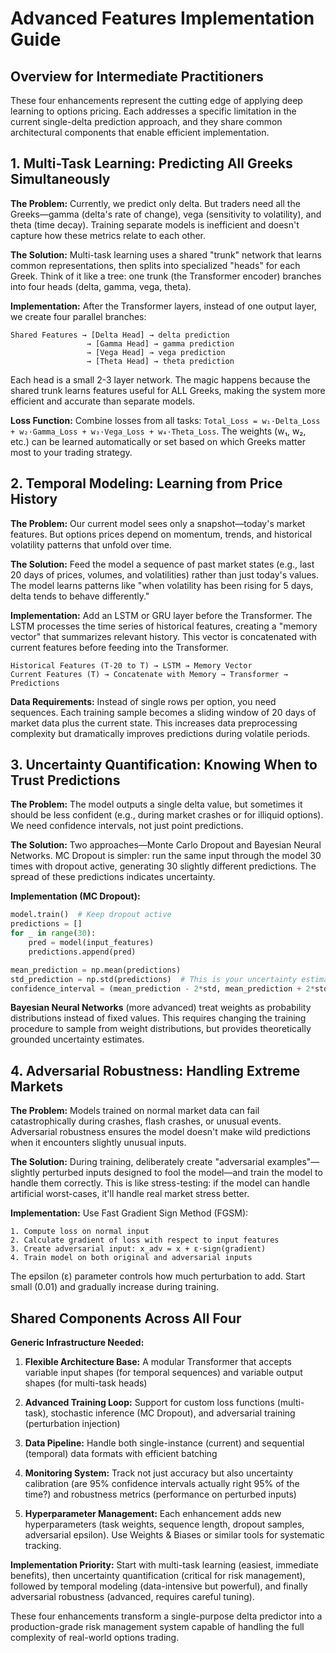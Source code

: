# Advanced Features Implementation Guide

## Overview for Intermediate Practitioners

These four enhancements represent the cutting edge of applying deep learning to options pricing. Each addresses a specific limitation in the current single-delta prediction approach, and they share common architectural components that enable efficient implementation.

## 1. Multi-Task Learning: Predicting All Greeks Simultaneously

**The Problem:** Currently, we predict only delta. But traders need all the Greeks—gamma (delta's rate of change), vega (sensitivity to volatility), and theta (time decay). Training separate models is inefficient and doesn't capture how these metrics relate to each other.

**The Solution:** Multi-task learning uses a shared "trunk" network that learns common representations, then splits into specialized "heads" for each Greek. Think of it like a tree: one trunk (the Transformer encoder) branches into four heads (delta, gamma, vega, theta).

**Implementation:** After the Transformer layers, instead of one output layer, we create four parallel branches:
```
Shared Features → [Delta Head] → delta prediction
                 → [Gamma Head] → gamma prediction  
                 → [Vega Head] → vega prediction
                 → [Theta Head] → theta prediction
```

Each head is a small 2-3 layer network. The magic happens because the shared trunk learns features useful for ALL Greeks, making the system more efficient and accurate than separate models.

**Loss Function:** Combine losses from all tasks: `Total_Loss = w₁·Delta_Loss + w₂·Gamma_Loss + w₃·Vega_Loss + w₄·Theta_Loss`. The weights (w₁, w₂, etc.) can be learned automatically or set based on which Greeks matter most to your trading strategy.

## 2. Temporal Modeling: Learning from Price History

**The Problem:** Our current model sees only a snapshot—today's market features. But options prices depend on momentum, trends, and historical volatility patterns that unfold over time.

**The Solution:** Feed the model a sequence of past market states (e.g., last 20 days of prices, volumes, and volatilities) rather than just today's values. The model learns patterns like "when volatility has been rising for 5 days, delta tends to behave differently."

**Implementation:** Add an LSTM or GRU layer before the Transformer. The LSTM processes the time series of historical features, creating a "memory vector" that summarizes relevant history. This vector is concatenated with current features before feeding into the Transformer.

```
Historical Features (T-20 to T) → LSTM → Memory Vector
Current Features (T) → Concatenate with Memory → Transformer → Predictions
```

**Data Requirements:** Instead of single rows per option, you need sequences. Each training sample becomes a sliding window of 20 days of market data plus the current state. This increases data preprocessing complexity but dramatically improves predictions during volatile periods.

## 3. Uncertainty Quantification: Knowing When to Trust Predictions

**The Problem:** The model outputs a single delta value, but sometimes it should be less confident (e.g., during market crashes or for illiquid options). We need confidence intervals, not just point predictions.

**The Solution:** Two approaches—Monte Carlo Dropout and Bayesian Neural Networks. MC Dropout is simpler: run the same input through the model 30 times with dropout active, generating 30 slightly different predictions. The spread of these predictions indicates uncertainty.

**Implementation (MC Dropout):**
```python
model.train()  # Keep dropout active
predictions = []
for _ in range(30):
    pred = model(input_features)
    predictions.append(pred)

mean_prediction = np.mean(predictions)
std_prediction = np.std(predictions)  # This is your uncertainty estimate
confidence_interval = (mean_prediction - 2*std, mean_prediction + 2*std)
```

**Bayesian Neural Networks** (more advanced) treat weights as probability distributions instead of fixed values. This requires changing the training procedure to sample from weight distributions, but provides theoretically grounded uncertainty estimates.

## 4. Adversarial Robustness: Handling Extreme Markets

**The Problem:** Models trained on normal market data can fail catastrophically during crashes, flash crashes, or unusual events. Adversarial robustness ensures the model doesn't make wild predictions when it encounters slightly unusual inputs.

**The Solution:** During training, deliberately create "adversarial examples"—slightly perturbed inputs designed to fool the model—and train the model to handle them correctly. This is like stress-testing: if the model can handle artificial worst-cases, it'll handle real market stress better.

**Implementation:** Use Fast Gradient Sign Method (FGSM):
```
1. Compute loss on normal input
2. Calculate gradient of loss with respect to input features
3. Create adversarial input: x_adv = x + ε·sign(gradient)
4. Train model on both original and adversarial inputs
```

The epsilon (ε) parameter controls how much perturbation to add. Start small (0.01) and gradually increase during training.

## Shared Components Across All Four

**Generic Infrastructure Needed:**

1. **Flexible Architecture Base:** A modular Transformer that accepts variable input shapes (for temporal sequences) and variable output shapes (for multi-task heads)

2. **Advanced Training Loop:** Support for custom loss functions (multi-task), stochastic inference (MC Dropout), and adversarial training (perturbation injection)

3. **Data Pipeline:** Handle both single-instance (current) and sequential (temporal) data formats with efficient batching

4. **Monitoring System:** Track not just accuracy but also uncertainty calibration (are 95% confidence intervals actually right 95% of the time?) and robustness metrics (performance on perturbed inputs)

5. **Hyperparameter Management:** Each enhancement adds new hyperparameters (task weights, sequence length, dropout samples, adversarial epsilon). Use Weights & Biases or similar tools for systematic tracking.

**Implementation Priority:** Start with multi-task learning (easiest, immediate benefits), then uncertainty quantification (critical for risk management), followed by temporal modeling (data-intensive but powerful), and finally adversarial robustness (advanced, requires careful tuning).

These four enhancements transform a single-purpose delta predictor into a production-grade risk management system capable of handling the full complexity of real-world options trading.